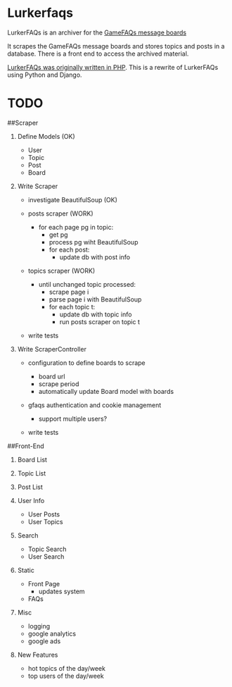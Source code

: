 Lurkerfaqs
==========
LurkerFAQs is an archiver for the [GameFAQs message
boards](http://www.gamefaqs.com/boards)

It scrapes the GameFAQs message boards and stores topics and posts in a
database. There is a front end to access the archived material.

[LurkerFAQs was originally written in PHP](http://www.lurkerfaqs.com). This is a rewrite of LurkerFAQs using
Python and Django.


TODO
====
##Scraper
1. Define Models (OK)
    - User
    - Topic
    - Post
    - Board

2. Write Scraper
    - investigate BeautifulSoup (OK)

    - posts scraper (WORK)
        - for each page pg in topic:
            - get pg
            - process pg wiht BeautifulSoup
            - for each post:
                - update db with post info

    - topics scraper (WORK)
        - until unchanged topic processed:
            - scrape page i
            - parse page i with BeautifulSoup
            - for each topic t:
                - update db with topic info
                - run posts scraper on topic t

    - write tests

3. Write ScraperController
    - configuration to define boards to scrape
        - board url
        - scrape period
        - automatically update Board model with boards

    - gfaqs authentication and cookie management
        - support multiple users?

    - write tests

##Front-End
1. Board List

2. Topic List

3. Post List

4. User Info
    - User Posts
    - User Topics

5. Search
    - Topic Search
    - User Search

6. Static
    - Front Page
        - updates system
    - FAQs     

7. Misc
    - logging 
    - google analytics
    - google ads

8. New Features
    - hot topics of the day/week
    - top users of the day/week
